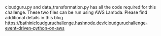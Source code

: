 cloudguru.py and data_transformation.py has all the code required for this challenge.
These two files can be run using AWS Lambda.
Please find additional details in this blog https://bathinicloudguruchallenge.hashnode.dev/cloudguruchallenge-event-driven-python-on-aws

